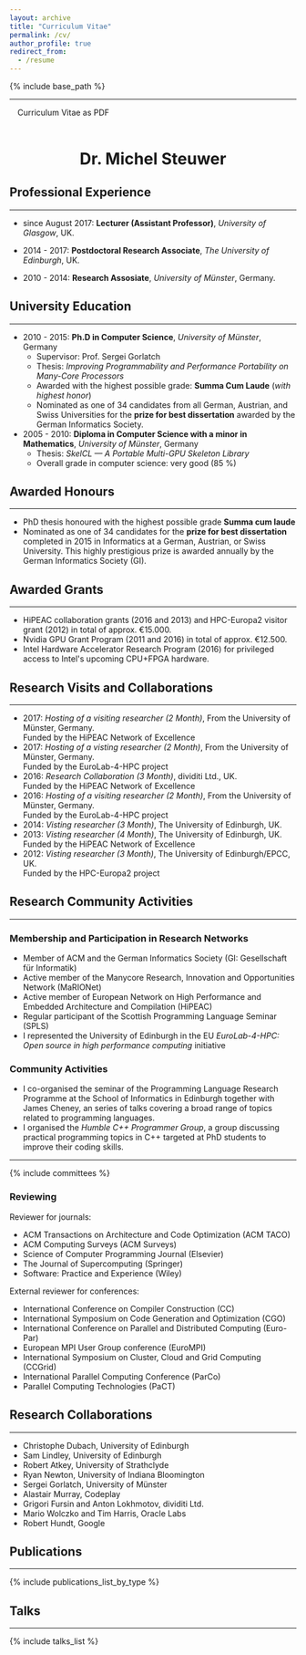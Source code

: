 ```yaml
---
layout: archive
title: "Curriculum Vitae"
permalink: /cv/
author_profile: true
redirect_from:
  - /resume
---
```


{% include base_path %}

------

<a href="https://docs.google.com/viewer?url=https://github.com/michel-steuwer/cv/raw/master/latex/michel_steuwer.pdf" style="text-decoration: none;"><span class="fa-stack fa-1x" style="margin-right:1em"><i class="fa fa-file fa-2x"></i></span>Curriculum Vitae as PDF</a>

<h1 style="text-align: center; margin-top: 2em;">Dr. Michel Steuwer</h1>

Professional Experience
------

------

* since August 2017: __Lecturer (Assistant Professor)__, _University of Glasgow_, UK.

* 2014 - 2017: __Postdoctoral Research Associate__, _The University of Edinburgh_, UK.

* 2010 - 2014: __Research Assosiate__, _University of Münster_, Germany.

University Education
------

------

* 2010 - 2015: __Ph.D in Computer Science__, _University of Münster_, Germany
  * Supervisor: Prof. Sergei Gorlatch
  * Thesis: _Improving Programmability and Performance Portability on Many-Core Processors_
  * Awarded with the highest possible grade: __Summa Cum Laude__ (_with highest honor_) 
  * Nominated as one of 34 candidates from all German, Austrian, and Swiss Universities for the __prize for best dissertation__ awarded by the German Informatics Society.
* 2005 - 2010: __Diploma in Computer Science with a minor in Mathematics__, _University of Münster_, Germany
  * Thesis: _SkelCL — A Portable Multi-GPU Skeleton Library_
  * Overall grade in computer science: very good (85 %)

Awarded Honours
------

------

* PhD thesis honoured with the highest possible grade __Summa cum laude__
* Nominated as one of 34 candidates for the __prize for best dissertation__ completed in 2015 in Informatics at a German, Austrian, or Swiss University. This highly prestigious prize is awarded annually by the German Informatics Society (GI).

Awarded Grants
------

------

* HiPEAC collaboration grants (2016 and 2013) and HPC-Europa2 visitor grant (2012) in total of approx. €15.000.
* Nvidia GPU Grant Program (2011 and 2016) in total of approx. €12.500.
* Intel Hardware Accelerator Research Program (2016) for privileged access to Intel's upcoming CPU+FPGA hardware.

Research Visits and Collaborations
------

------

* 2017: _Hosting of a visiting researcher (2 Month)_, From the University of Münster, Germany.<br/>
  Funded by the HiPEAC Network of Excellence
* 2017: _Hosting of a visting researcher (2 Month)_, From the University of Münster, Germany.<br/>
  Funded by the EuroLab-4-HPC project
* 2016: _Research Collaboration (3 Month)_, dividiti Ltd., UK.<br/>
  Funded by the HiPEAC Network of Excellence
* 2016: _Hosting of a visiting researcher (2 Month)_, From the University of Münster, Germany.<br/>
  Funded by the EuroLab-4-HPC project
* 2014: _Visting researcher (3 Month)_, The University of Edinburgh, UK.
* 2013: _Visting researcher (4 Month)_, The University of Edinburgh, UK.<br/>
  Funded by the HiPEAC Network of Excellence
* 2012: _Visting researcher (3 Month)_, The University of Edinburgh/EPCC, UK.<br/>
  Funded by the HPC-Europa2 project

Research Community Activities
------

------

### Membership and Participation in Research Networks

* Member of ACM and the German Informatics Society (GI: Gesellschaft für Informatik)
* Active member of the Manycore Research, Innovation and Opportunities Network (MaRIONet)
* Active member of European Network on High Performance and Embedded Architecture and Compilation (HiPEAC)
* Regular participant of the Scottish Programming Language Seminar (SPLS)
* I represented the University of Edinburgh in the EU _EuroLab-4-HPC: Open source in high performance computing_ initiative

### Community Activities

* I co-organised the seminar of the Programming Language Research Programme at the School of Informatics in Edinburgh together with James Cheney, an series of talks covering a broad range of topics related to programming languages.
* I organised the _Humble C++ Programmer Group_, a group discussing practical programming topics in C++ targeted at PhD students to improve their coding skills.

------
{% include committees %}

### Reviewing

Reviewer for journals:

* ACM Transactions on Architecture and Code Optimization (ACM TACO)
* ACM Computing Surveys (ACM Surveys)
* Science of Computer Programming Journal (Elsevier)
* The Journal of Supercomputing (Springer)
* Software: Practice and Experience (Wiley)

External reviewer for conferences:

* International Conference on Compiler Construction (CC)
* International Symposium on Code Generation and Optimization (CGO)
* International Conference on Parallel and Distributed Computing (Euro-Par)
* European MPI User Group conference (EuroMPI)
* International Symposium on Cluster, Cloud and Grid Computing (CCGrid)
* International Parallel Computing Conference (ParCo)
* Parallel Computing Technologies (PaCT)

Research Collaborations
------

------

* Christophe Dubach, University of Edinburgh
* Sam Lindley, University of Edinburgh
* Robert Atkey, University of Strathclyde
* Ryan Newton, University of Indiana Bloomington
* Sergei Gorlatch, University of Münster
* Alastair Murray, Codeplay
* Grigori Fursin and Anton Lokhmotov, dividiti Ltd.
* Mario Wolczko and Tim Harris, Oracle Labs
* Robert Hundt, Google

Publications
------

------
{% include publications_list_by_type %}

Talks
------

------
{% include talks_list %}
